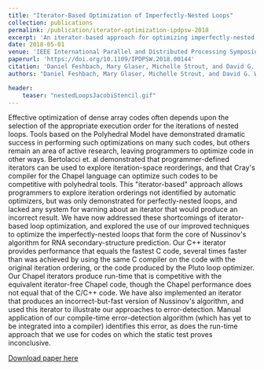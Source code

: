 ```yaml
---
title: "Iterator-Based Optimization of Imperfectly-Nested Loops"
collection: publications
permalink: /publication/iterator-optimization-ipdpsw-2018
excerpt: 'An iterator-based approach for optimizing imperfectly-nested loops with runtime verification of correctness.'
date: 2018-05-01
venue: 'IEEE International Parallel and Distributed Processing Symposium Workshops (IPDPSW)'
paperurl: 'https://doi.org/10.1109/IPDPSW.2018.00144'
citation: 'Daniel Feshbach, Mary Glaser, Michelle Strout, and David G. Wonnacott. "Iterator-Based Optimization of Imperfectly-Nested Loops." <i>IEEE International Parallel and Distributed Processing Symposium Workshops (IPDPSW)</i>. pp. 906-914. 2018.'
authors: "Daniel Feshbach, Mary Glaser, Michelle Strout, and David G. Wonnacott"

header:
    teaser: "nestedLoopsJacobiStencil.gif"
---
```

Effective optimization of dense array codes often depends upon the selection of the appropriate execution order for the iterations of nested loops. Tools based on the Polyhedral Model have demonstrated dramatic success in performing such optimizations on many such codes, but others remain an area of active research, leaving programmers to optimize code in other ways. Bertolacci et. al demonstrated that programmer-defined iterators can be used to explore iteration-space reorderings, and that Cray's compiler for the Chapel language can optimize such codes to be competitive with polyhedral tools. This "iterator-based" approach allows programmers to explore iteration orderings not identified by automatic optimizers, but was only demonstrated for perfectly-nested loops, and lacked any system for warning about an iterator that would produce an incorrect result. We have now addressed these shortcomings of iterator-based loop optimization, and explored the use of our improved techniques to optimize the imperfectly-nested loops that form the core of Nussinov's algorithm for RNA secondary-structure prediction. Our C++ iterator provides performance that equals the fastest C code, several times faster than was achieved by using the same C compiler on the code with the original iteration ordering, or the code produced by the Pluto loop optimizer. Our Chapel iterators produce run-time that is competitive with the equivalent iterator-free Chapel code, though the Chapel performance does not equal that of the C/C++ code. We have also implemented an iterator that produces an incorrect-but-fast version of Nussinov's algorithm, and used this iterator to illustrate our approaches to error-detection. Manual application of our compile-time error-detection algorithm (which has yet to be integrated into a compiler) identifies this error, as does the run-time approach that we use for codes on which the static test proves inconclusive.

[Download paper here](https://doi.org/10.1109/IPDPSW.2018.00144)